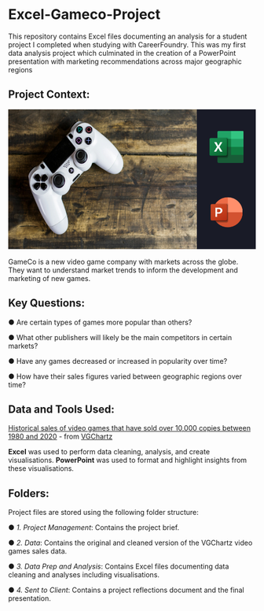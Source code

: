 # Excel-Gameco-Project
This repository contains Excel files documenting an analysis for a student project I completed when studying with CareerFoundry. This was my first data analysis project which culminated in the creation of a PowerPoint presentation with marketing recommendations across major geographic regions

## Project Context:

![image](https://github.com/Kyle-Stanford1612/Excel-Gameco-Project/blob/main/GameCo%20Project%20Cover%201.png?raw=true)

GameCo is a new video game company with markets across the globe. They want to understand market trends to inform the development and marketing of new games.

## Key Questions:

● Are certain types of games more popular than others?

● What other publishers will likely be the main competitors in certain markets?

● Have any games decreased or increased in popularity over time?

● How have their sales figures varied between geographic regions over time?

## Data and Tools Used:

[Historical sales of video games that have sold over 10,000 copies between 1980 and 2020](https://images.careerfoundry.com/public/courses/intro-to-data/E1/vgsales.xlsx) - from [VGChartz](https://www.vgchartz.com/)

**Excel** was used to perform data cleaning, analysis, and create visualisations. **PowerPoint** was used to format and highlight insights from these visualisations.

## Folders:

Project files are stored using the following folder structure:

● *1. Project Management*: Contains the project brief.

● *2. Data*: Contains the original and cleaned version of the VGChartz video games sales data.

● *3. Data Prep and Analysis*: Contains Excel files documenting data cleaning and analyses including visualisations.

● *4. Sent to Client*: Contains a project reflections document and the final presentation.
